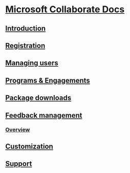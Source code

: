 # [Microsoft Collaborate Docs](index.md)
## [Introduction](intro-to-mscollaborate.md)
## [Registration](registration.md)
## [Managing users](managing-org-users.md)
## [Programs & Engagements](programs.md)
## [Package downloads](package-downloads.md)
## [Feedback management](feedback-items.md)
### [Overview](feedback-items-overview.md)
## [Customization](customization.md)
## [Support](support.md)
